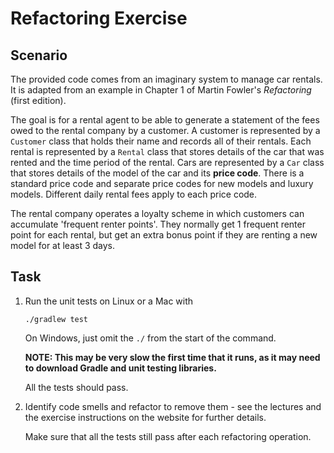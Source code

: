 # Refactoring Exercise

## Scenario

The provided code comes from an imaginary system to manage car rentals.
It is adapted from an example in Chapter 1 of Martin Fowler's *Refactoring*
(first edition).

The goal is for a rental agent to be able to generate a statement of the
fees owed to the rental company by a customer.  A customer is represented by
a `Customer` class that holds their name and records all of their rentals.
Each rental is represented by a `Rental` class that stores details of the
car that was rented and the time period of the rental.  Cars are represented
by a `Car` class that stores details of the model of the car and its
**price code**.  There is a standard price code and separate price codes
for new models and luxury models.  Different daily rental fees apply
to each price code.

The rental company operates a loyalty scheme in which customers can
accumulate 'frequent renter points'.  They normally get 1 frequent renter
point for each rental, but get an extra bonus point if they are renting
a new model for at least 3 days.

## Task

1. Run the unit tests on Linux or a Mac with

       ./gradlew test

   On Windows, just omit the `./` from the start of the command.

   **NOTE: This may be very slow the first time that it runs, as it may
   need to download Gradle and unit testing libraries.**

   All the tests should pass.

2. Identify code smells and refactor to remove them - see the lectures and
   the exercise instructions on the website for further details.

   Make sure that all the tests still pass after each refactoring operation.
